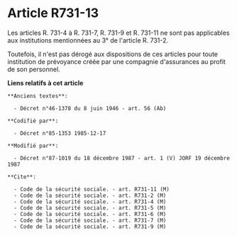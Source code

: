 # Article R731-13

Les articles R. 731-4 à R. 731-7, R. 731-9 et R. 731-11 ne sont pas applicables aux institutions mentionnées au 3° de
l'article R. 731-2. 

Toutefois, il n'est pas dérogé aux dispositions de ces articles pour toute institution de prévoyance créée par une compagnie
d'assurances au profit de son personnel.

**Liens relatifs à cet article**

	**Anciens textes**:

	  - Décret n°46-1378 du 8 juin 1946 - art. 56 (Ab)

	**Codifié par**:

	  - Décret n°85-1353 1985-12-17

	**Modifié par**:

	  - Décret n°87-1019 du 18 décembre 1987 - art. 1 (V) JORF 19 décembre 1987

	**Cite**:

	  - Code de la sécurité sociale. - art. R731-11 (M)
	  - Code de la sécurité sociale. - art. R731-2 (M)
	  - Code de la sécurité sociale. - art. R731-4 (M)
	  - Code de la sécurité sociale. - art. R731-5 (M)
	  - Code de la sécurité sociale. - art. R731-6 (M)
	  - Code de la sécurité sociale. - art. R731-7 (M)
	  - Code de la sécurité sociale. - art. R731-9 (M)
